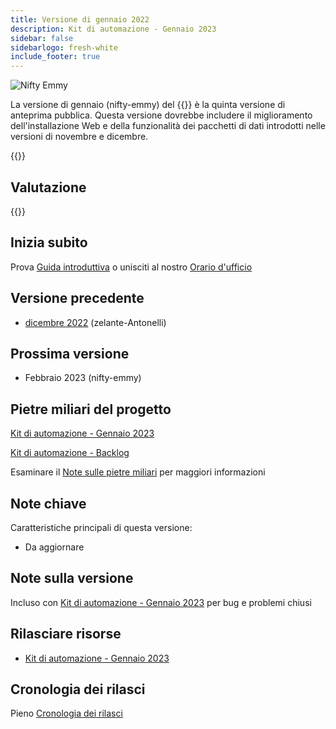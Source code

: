 ```yaml
---
title: Versione di gennaio 2022
description: Kit di automazione - Gennaio 2023
sidebar: false
sidebarlogo: fresh-white
include_footer: true
---
```

<div class="optional">

![Nifty Emmy](/images/nifty-emmy.png)

La versione di gennaio (nifty-emmy) del {{<product-name>}} è la quinta versione di anteprima pubblica. Questa versione dovrebbe includere il miglioramento dell'installazione Web e della funzionalità dei pacchetti di dati introdotti nelle versioni di novembre e dicembre.

</div>

<div class="optional">

{{<presentationStyles>}}

## Valutazione

{{<questions name="/releases/january-2023.json" completed="Thank you for providing feedback" showNavigationButtons=false >}}

</div>

<div class="optional">

## Inizia subito

Prova [Guida introduttiva](/it/get-started) o unisciti al nostro [Orario d'ufficio](/it/office-hours)

## Versione precedente

- [dicembre 2022](/it/releases/december-2022) (zelante-Antonelli)

## Prossima versione

- Febbraio 2023 (nifty-emmy)

## Pietre miliari del progetto

[Kit di automazione - Gennaio 2023](https://github.com/orgs/microsoft/projects/486/views/9)

[Kit di automazione - Backlog](https://github.com/orgs/microsoft/projects/486/views/1)

Esaminare il [Note sulle pietre miliari](/it/releases/milestones) per maggiori informazioni

## Note chiave

Caratteristiche principali di questa versione:

- Da aggiornare

## Note sulla versione

Incluso con [Kit di automazione - Gennaio 2023](https://github.com/microsoft/powercat-automation-kit/releases/tag/AutomationKit-January2023) per bug e problemi chiusi

## Rilasciare risorse

- [Kit di automazione - Gennaio 2023](https://github.com/microsoft/powercat-automation-kit/releases/tag/AutomationKit-January2023)

## Cronologia dei rilasci

Pieno [Cronologia dei rilasci](/it/releases)

</div>
